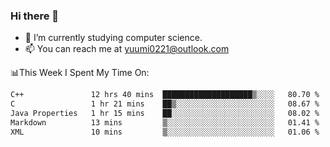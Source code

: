 ### Hi there 👋

- 📕 I’m currently studying computer science.
- 📫 You can reach me at yuumi0221@outlook.com


📊This Week I Spent My Time On:
<!--START_SECTION:waka-->

```txt
C++               12 hrs 40 mins  ████████████████████▒░░░░   80.70 %
C                 1 hr 21 mins    ██▒░░░░░░░░░░░░░░░░░░░░░░   08.67 %
Java Properties   1 hr 15 mins    ██░░░░░░░░░░░░░░░░░░░░░░░   08.02 %
Markdown          13 mins         ▒░░░░░░░░░░░░░░░░░░░░░░░░   01.41 %
XML               10 mins         ▒░░░░░░░░░░░░░░░░░░░░░░░░   01.06 %
```

<!--END_SECTION:waka-->

<!--
**Yuumi0221/Yuumi0221** is a ✨ _special_ ✨ repository because its `README.md` (this file) appears on your GitHub profile.

Here are some ideas to get you started:

- 🔭 I’m currently working on ...
- 🌱 I’m currently learning ...
- 👯 I’m looking to collaborate on ...
- 🤔 I’m looking for help with ...
- 💬 Ask me about ...
- 📫 How to reach me: ...
- 😄 Pronouns: ...
- ⚡ Fun fact: ...
-->
